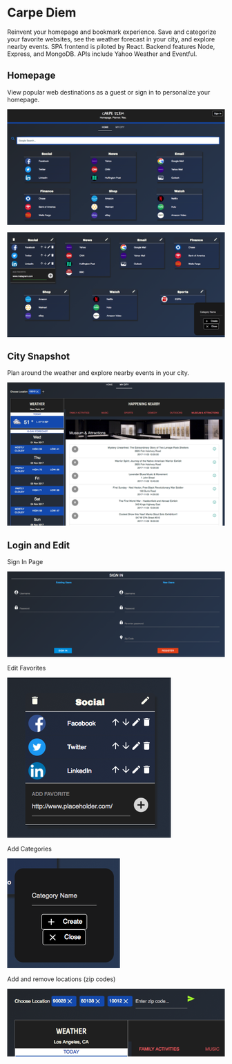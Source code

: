# Carpe Diem

Reinvent your homepage and bookmark experience. Save and categorize your favorite websites, see the weather forecast in your city, and explore nearby events. SPA frontend is piloted by React. Backend features Node, Express, and MongoDB. APIs include Yahoo Weather and Eventful.

## Homepage

View popular web destinations as a guest or sign in to personalize your homepage.

![search](https://github.com/bstiles13/Carpe-Diem/blob/master/build/assets/screenshots/screenshot_home1.png)

![radius](https://github.com/bstiles13/Carpe-Diem/blob/master/build/assets/screenshots/screenshot_home2.png)

## City Snapshot

Plan around the weather and explore nearby events in your city.

![articles](https://github.com/bstiles13/Carpe-Diem/blob/master/build/assets/screenshots/screenshot_events.png)

## Login and Edit

Sign In Page

![login1](https://github.com/bstiles13/Carpe-Diem/blob/master/build/assets/screenshots/screenshot_login.png)

Edit Favorites

![login2](https://github.com/bstiles13/Carpe-Diem/blob/master/build/assets/screenshots/screenshot_edit1.png)

Add Categories

![login2](https://github.com/bstiles13/Carpe-Diem/blob/master/build/assets/screenshots/screenshot_edit2.png)

Add and remove locations (zip codes)

![login2](https://github.com/bstiles13/Carpe-Diem/blob/master/build/assets/screenshots/screenshot_edit3.png)

